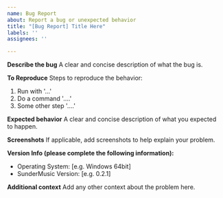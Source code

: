 ```yaml
---
name: Bug Report
about: Report a bug or unexpected behavior
title: "[Bug Report] Title Here"
labels: ''
assignees: ''

---
```


**Describe the bug**
A clear and concise description of what the bug is.

**To Reproduce**
Steps to reproduce the behavior:
1. Run with '...'
2. Do a command '....'
3. Some other step '....'

**Expected behavior**
A clear and concise description of what you expected to happen.

**Screenshots**
If applicable, add screenshots to help explain your problem.

**Version Info (please complete the following information):**
 - Operating System: [e.g. Windows 64bit]
 - SunderMusic Version: [e.g. 0.2.1]

**Additional context**
Add any other context about the problem here.
